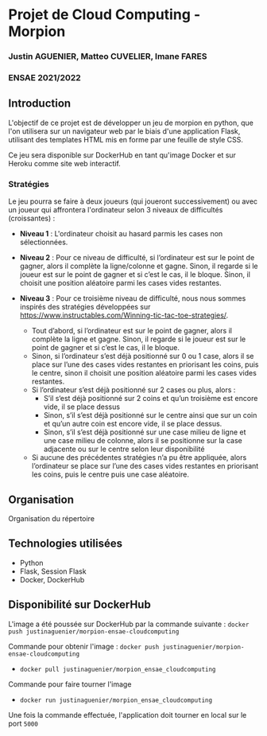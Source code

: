 # Projet de Cloud Computing - Morpion
### Justin AGUENIER, Matteo CUVELIER, Imane FARES
### ENSAE 2021/2022

## Introduction
L'objectif de ce projet est de développer un jeu de morpion en python, que l'on utilisera sur un navigateur web par le biais d'une application Flask, utilisant des templates HTML mis en forme par une feuille de style CSS.

Ce jeu sera disponible sur DockerHub en tant qu'image Docker et sur Heroku comme site web interactif.

### Stratégies 
Le jeu pourra se faire à deux joueurs (qui joueront successivement) ou avec un joueur qui affrontera l'ordinateur selon 3 niveaux de difficultés (croissantes) :

- **Niveau 1** : L'ordinateur choisit au hasard parmis les cases non sélectionnées. 

- **Niveau 2** : Pour ce niveau de difficulté, si l’ordinateur est sur le point de gagner, alors il complète la ligne/colonne et gagne. Sinon, il regarde si le joueur est sur le point de gagner et si c’est le cas, il le bloque. Sinon, il choisit une position aléatoire parmi les cases vides restantes.

- **Niveau 3** : Pour ce troisième niveau de difficulté, nous nous sommes inspirés des stratégies développées sur https://www.instructables.com/Winning-tic-tac-toe-strategies/. 
    - Tout d’abord, si l’ordinateur est sur le point de gagner, alors il complète la ligne et gagne. Sinon, il regarde si le joueur est sur le point de gagner et si c’est le cas, il le bloque.
    - Sinon, si l’ordinateur s’est déjà positionné sur 0 ou 1 case, alors il se place sur l’une des cases vides restantes en priorisant les coins, puis le centre, sinon il choisit une position aléatoire parmi les cases vides restantes.
    - Si l’ordinateur s’est déjà positionné sur 2 cases ou plus, alors :
        - S’il s‘est déjà positionné sur 2 coins et qu’un troisième est encore vide, il se place dessus
        - Sinon, s’il s’est déjà positionné sur le centre ainsi que sur un coin et qu’un autre coin est encore vide, il se place dessus.
        - Sinon, s’il s’est déjà positionné sur une case milieu de ligne et une case milieu de colonne, alors il se positionne sur la case adjacente ou sur le centre selon leur disponibilité
    - Si aucune des précédentes stratégies n’a pu être appliquée, alors l’ordinateur se place sur l’une des cases vides restantes en priorisant les coins, puis le centre puis une case aléatoire.

## Organisation
Organisation du répertoire

## Technologies utilisées
- Python
- Flask, Session Flask
- Docker, DockerHub

## Disponibilité sur DockerHub

L'image a été poussée sur DockerHub par la commande suivante : ```docker push justinaguenier/morpion-ensae-cloudcomputing```

Commande pour obtenir l'image : ```docker push justinaguenier/morpion-ensae-cloudcomputing```

- ```docker pull justinaguenier/morpion_ensae_cloudcomputing ```

Commande pour faire tourner l'image 

- ```docker run justinaguenier/morpion_ensae_cloudcomputing```

Une fois la commande effectuée, l'application doit tourner en local sur le port ```5000```